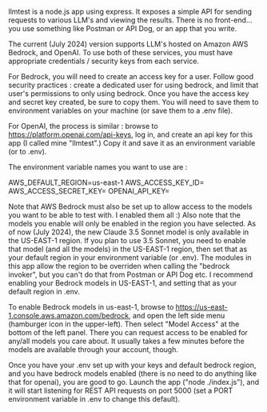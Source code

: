 llmtest is a node.js app using express.  It exposes a simple API for sending requests to various LLM's and viewing the results.  There is no front-end... you use something like Postman or API Dog, or an app that you write.

The current (July 2024) version supports LLM's hosted on Amazon AWS Bedrock, and OpenAI.  To use both of these services, you must have appropriate credentials / security keys from each service.

For Bedrock, you will need to create an access key for a user.  Follow good security practices : create a dedicated user for using bedrock, and limit that user's permissions to only using bedrock.  Once you have the access key and secret key created, be sure to copy them.  You will need to save them to environment variables on your machine (or save them to a .env file).

For OpenAI, the process is similar : browse to https://platform.openai.com/api-keys, log in, and create an api key for this app (I called mine "llmtest".)  Copy it and save it as an environment variable (or to .env).

The environment variable names you want to use are : 

AWS_DEFAULT_REGION=us-east-1
AWS_ACCESS_KEY_ID=<keyId>
AWS_ACCESS_SECRET_KEY=<secret>
OPENAI_API_KEY=<keyValue>

Note that AWS Bedrock must also be set up to allow access to the models you want to be able to test with.  I enabled them all :)  Also note that the models you enable will only be enabled in the region you have selected.  As of now (July 2024), the new Claude 3.5 Sonnet model is only available in the US-EAST-1 region.  If you plan to use 3.5 Sonnet, you need to enable that model (and all the models) in the US-EAST-1 region, then set that as your default region in your environment variable (or .env).  The modules in this app allow the region to be overriden when calling the "bedrock invoker", but you can't do that from Postman or API Dog etc.  I recommend enabling your Bedrock models in US-EAST-1, and setting that as your default region in .env.

To enable Bedrock models in us-east-1, browse to https://us-east-1.console.aws.amazon.com/bedrock, and open the left side menu (hamburger icon in the upper-left).  Then select "Model Access" at the bottom of the left panel.  There you can request access to be enabled for any/all models you care about.  It usually takes a few minutes before the models are available through your account, though.

Once you have your .env set up with your keys and default bedrock region, and you have bedrock models enabled (there is no need to do anything like that for openai), you are good to go.  Launch the app ("node ./index.js"), and it will start listening for REST API requests on port 5000 (set a PORT environment variable in .env to change this default).
